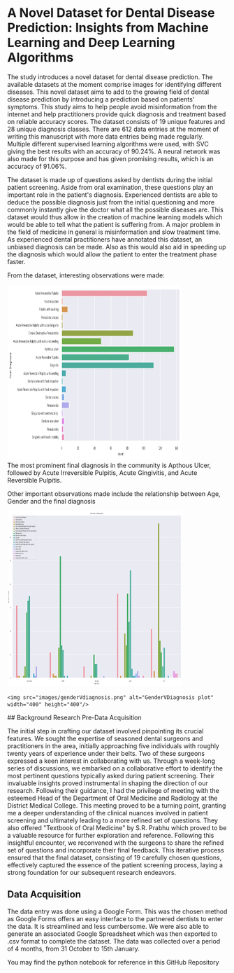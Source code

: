 # A Novel Dataset for Dental Disease Prediction: Insights from Machine Learning and Deep Learning Algorithms

The study introduces a novel dataset for dental disease prediction. The available datasets at the moment comprise images for identifying different diseases. This novel dataset aims to add to the growing field of dental disease prediction by introducing a prediction based on patients' symptoms. This study aims to help people avoid misinformation from the internet and help practitioners provide quick diagnosis and treatment based on reliable accuracy scores. The dataset consists of 19 unique features and 28 unique diagnosis classes. There are 612 data entries at the moment of writing this manuscript with more data entries being made regularly. Multiple different supervised learning algorithms were used, with SVC giving the best results with an accuracy of 90.24%. A neural network was also made for this purpose and has given promising results, which is an accuracy of 91.06%.

The dataset is made up of questions asked by dentists during the initial patient screening. Aside from oral examination, these questions play an important role in the patient's diagnosis. Experienced dentists are able to deduce the possible diagnosis just from the initial questioning and more commonly instantly give the doctor what all the possible diseases are. This dataset would thus allow in the creation of machine learning models which would be able to tell what the patient is suffering from. A major problem in the field of medicine in general is misinformation and slow treatment time. As experienced dental practitioners have annotated this dataset, an unbiased diagnosis can be made. Also as this would also aid in speeding up the diagnosis which would allow the patient to enter the treatment phase faster.

From the dataset, interesting observations were made:

<div sytle="text-align: center;">
    <img src="images/diagnosisVcount_2.png" alt="FinalDiagnosis plot" width="400" height="400"/>
</div>
The most prominent final diagnosis in the community is Apthous Ulcer, followed by Acute Irreversible Pulpitis, Acute Gingivitis, and Acute Reversible Pulpitis.

Other important observations made include the relationship between Age, Gender and the final diagnosis

<div sytle="text-align: center;">
    <img src="images/ageVdiagnosis.png" alt="AgeVDiagnosis plot" width="400" height="400"/>

    <img src="images/genderVdiagnosis.png" alt="GenderVDiagnosis plot" width="400" height="400"/>
</div>
## Background Research Pre-Data Acquisition

The initial step in crafting our dataset involved pinpointing its crucial features. We sought the expertise of seasoned dental surgeons and practitioners in the area, initially approaching five individuals with roughly twenty years of experience under their belts. Two of these surgeons expressed a keen interest in collaborating with us. Through a week-long series of discussions, we embarked on a collaborative effort to identify the most pertinent questions typically asked during patient screening. Their invaluable insights proved instrumental in shaping the direction of our research.
Following their guidance, I had the privilege of meeting with the esteemed Head of the Department of Oral Medicine and Radiology at the District Medical College. This meeting proved to be a turning point, granting me a deeper understanding of the clinical nuances involved in patient screening and ultimately leading to a more refined set of questions. They also offered "Textbook of Oral Medicine" by S.R. Prabhu which proved to be a valuable resource for further exploration and reference.
Following this insightful encounter, we reconvened with the surgeons to share the refined set of questions and incorporate their final feedback. This iterative process ensured that the final dataset, consisting of 19 carefully chosen questions, effectively captured the essence of the patient screening process, laying a strong foundation for our subsequent research endeavors.

## Data Acquisition

The data entry was done using a Google Form. This was the chosen method as Google Forms offers an easy interface to the partnered dentists to enter the data. It is streamlined and less cumbersome. We were also able to generate an associated Google Spreadsheet which was then exported to .csv format to complete the dataset. The data was collected over a period of 4 months, from 31 October to 15th January.

You may find the python notebook for reference in this GitHub Repository
